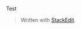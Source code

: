 Test


> Written with [StackEdit](https://stackedit.io/).
<!--stackedit_data:
eyJoaXN0b3J5IjpbNDYzNzY0NzIyXX0=
-->